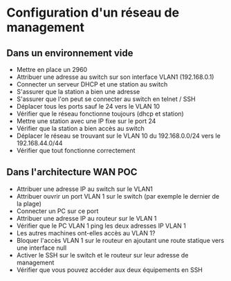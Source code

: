 # Configuration d'un réseau de management

## Dans un environnement vide

- Mettre en place un 2960
- Attribuer une adresse au switch sur son interface VLAN1 (192.168.0.1)
- Connecter un serveur DHCP et une station au switch
- S'assurer que la station a bien une adresse
- S'assurer que l'on peut se connecter au switch en telnet / SSH
- Déplacer tous les ports sauf le 24 vers le VLAN 10
- Vérifier que le réseau fonctionne toujours (dhcp et station)
- Mettre une station avec une IP fixe sur le port 24
- Vérifier que la station a bien accès au switch
- Déplacer le réseau se trouvant sur le VLAN 10 du 192.168.0.0/24 vers le 192.168.44.0/44
- Vérifier que tout fonctionne correctement

## Dans l'architecture WAN POC

- Attribuer une adresse IP au switch sur le VLAN1
- Attribuer ouvrir un port VLAN 1 sur le switch (par exemple le dernier de la plage)
- Connecter un PC sur ce port
- Attribuer une adresse IP au routeur sur le VLAN 1
- Vérifier que le PC VLAN 1 ping les deux adresses IP VLAN 1
- Les autres machines ont-elles accès au VLAN 1?
- Bloquer l'accès VLAN 1 sur le routeur en ajoutant une route statique vers une interface null
- Activer le SSH sur le switch et le routeur sur leur adresse de management
- Vérifier que vous pouvez accéder aux deux équipements en SSH
